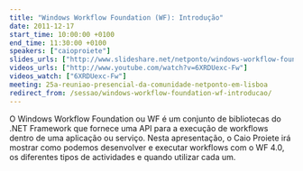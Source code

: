 ```yaml
---
title: "Windows Workflow Foundation (WF): Introdução"
date: 2011-12-17
start_time: 10:00:00 +0100
end_time: 11:30:00 +0100
speakers: ["caioproiete"]
slides_urls: ["http://www.slideshare.net/netponto/windows-workflow-foundation-4-introducao-10636933"]
videos_urls: ["http://www.youtube.com/watch?v=6XRDUexc-Fw"]
videos_watch: ["6XRDUexc-Fw"]
meeting: 25a-reuniao-presencial-da-comunidade-netponto-em-lisboa
redirect_from: /sessao/windows-workflow-foundation-wf-introducao/
---
```

O Windows Workflow Foundation ou WF é um conjunto de bibliotecas do .NET Framework que fornece uma API para a execução de workflows dentro de uma aplicação ou serviço. Nesta apresentação, o Caio Proiete irá mostrar como podemos desenvolver e executar workflows com o WF 4.0, os diferentes tipos de actividades e quando utilizar cada um.
